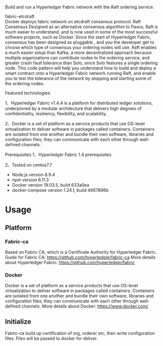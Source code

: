 Build and run a Hyperledger Fabric network with the Raft ordering service.

fabric-etcdraft  
Docker deploys fabric network on etcdraft consensus protocol. 
Raft Consensus
Designed as an alternative consensus algorithm to Paxos, Raft is much easier to understand, 
and is now used in some of the most successful software projects, such as Docker. 
Since the start of Hyperledger Fabric, consensus has been designed as pluggable
, and you the developer get to choose which type of consensus your ordering nodes will use.
 Raft enables a much easier setup than Kafka,
 a more decentralized approach because multiple organizations can contribute nodes to the ordering service, 
 and greater crash fault tolerance than Solo, since Solo features a single ordering node.
 This code pattern will help you understand how to build and deploy a smart contract onto a Hyperledger Fabric network running Raft,
 and enable you to test the tolerance of the network by stopping and starting some of the ordering nodes.

Featured technologies:

1、Hyperledger Fabric v1.4.4 is a platform for distributed ledger solutions, 
underpinned by a modular architecture that delivers high degrees of confidentiality, 
resiliency, flexibility, and scalability.

2、Docker is a set of platform as a service products that use OS-level virtualization to deliver software
in packages called containers. Containers are isolated from one another and bundle their own software, 
libraries and configuration files; they can communicate with each other through well-defined channels.

Prerequisites
1、Hyperledger Fabric 1.4 prerequisites

2、Tested on centos7.7

- Node.js version 8.9.4
- npm version 6.11.3
- Docker version 19.03.5, build 633a0ea
- docker-compose version 1.24.1, build 4667896b
# Usage
##  Platform
### Fabric-ca
Based on Fabric CA, which is a Certificate Authority for Hyperledger Fabric.
Guide for Fabric CA: https://github.com/hyperledger/fabric-ca
More details about Hyperledger Fabric: https://github.com/hyperledger/fabric  
### Docker
Docker is a set of platform as a service products that use OS-level virtualization to deliver software in packages called containers. Containers are isolated from one another and bundle their own software, libraries and configuration files; they can communicate with each other through well-defined channels. More details about Docker: https://www.docker.com/  

## Initialize
Fabirc-ca build up certification of org, orderer etc, then write configuration files. Files will be passed to docker for deliver.

